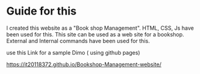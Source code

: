 # Guide for this
I created this website as a "Book shop Management". HTML, CSS, Js have been used for this. This site can be used as a web site for a bookshop. External and Internal commands have been used for this. 


use this Link for a sample Dimo ( using github pages)

https://it20118372.github.io/Bookshop-Management-website/
